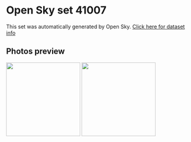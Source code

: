 # Open Sky set 41007
This set was automatically generated by Open Sky.
[Click here for dataset info](https://github.com/lewisevans2007/opensky/blob/master/dataset/41007/info.json)
## Photos preview
<img src="https://raw.githubusercontent.com/lewisevans2007/opensky/master/dataset/41007/photos.gif" width="200px"/>
<img src="https://raw.githubusercontent.com/lewisevans2007/opensky/master/dataset/41007/photos_bw.gif" width="200px"/>
